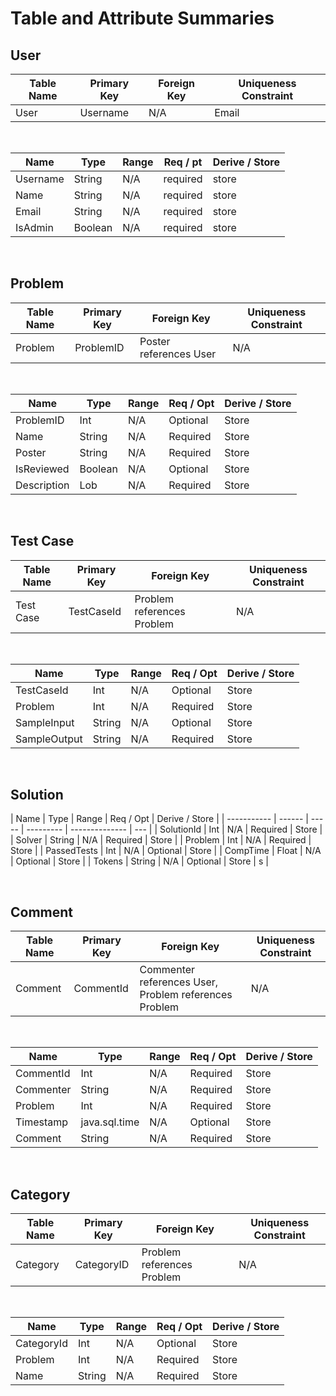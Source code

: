 # Table and Attribute Summaries

## User

| Table Name | Primary Key | Foreign Key | Uniqueness Constraint |
| ---------- | ----------- | ----------- | --------------------- |
| User       | Username    | N/A         | Email                 |

<br>

| Name     | Type    | Range | Req / pt | Derive / Store |
| -------- | ------- | ----- | -------- | -------------- |
| Username | String  | N/A   | required | store          |
| Name     | String  | N/A   | required | store          |
| Email    | String  | N/A   | required | store          |
| IsAdmin  | Boolean | N/A   | required | store          |

<br>

## Problem

| Table Name | Primary Key | Foreign Key            | Uniqueness Constraint |
| ---------- | ----------- | ---------------------- | --------------------- |
| Problem    | ProblemID   | Poster references User | N/A                   |

<br>

| Name        | Type    | Range | Req / Opt | Derive / Store |
| ----------- | ------- | ----- | --------- | -------------- |
| ProblemID   | Int     | N/A   | Optional  | Store          |
| Name        | String  | N/A   | Required  | Store          |
| Poster      | String  | N/A   | Required  | Store          |
| IsReviewed  | Boolean | N/A   | Optional  | Store          |
| Description | Lob     | N/A   | Required  | Store          |

<br>

## Test Case

| Table Name | Primary Key | Foreign Key                | Uniqueness Constraint |
| ---------- | ----------- | -------------------------- | --------------------- |
| Test Case  | TestCaseId  | Problem references Problem | N/A                   |

<br>

| Name         | Type   | Range | Req / Opt | Derive / Store |
| ------------ | ------ | ----- | --------- | -------------- |
| TestCaseId   | Int    | N/A   | Optional  | Store          |
| Problem      | Int    | N/A   | Required  | Store          |
| SampleInput  | String | N/A   | Optional  | Store          |
| SampleOutput | String | N/A   | Required  | Store          |

<br>

## Solution

| Name        | Type   | Range | Req / Opt | Derive / Store |
| ----------- | ------ | ----- | --------- | -------------- | --- |
| SolutionId  | Int    | N/A   | Required  | Store          |
| Solver      | String | N/A   | Required  | Store          |
| Problem     | Int    | N/A   | Required  | Store          |
| PassedTests | Int    | N/A   | Optional  | Store          |
| CompTime    | Float  | N/A   | Optional  | Store          |
| Tokens      | String | N/A   | Optional  | Store          | s   |

<br>

## Comment

| Table Name | Primary Key | Foreign Key                                           | Uniqueness Constraint |
| ---------- | ----------- | ----------------------------------------------------- | --------------------- |
| Comment    | CommentId   | Commenter references User, Problem references Problem | N/A                   |

<br>

| Name      | Type          | Range | Req / Opt | Derive / Store |
| --------- | ------------- | ----- | --------- | -------------- |
| CommentId | Int           | N/A   | Required  | Store          |
| Commenter | String        | N/A   | Required  | Store          |
| Problem   | Int           | N/A   | Required  | Store          |
| Timestamp | java.sql.time | N/A   | Optional  | Store          |
| Comment   | String        | N/A   | Required  | Store          |

<br>

## Category

| Table Name | Primary Key | Foreign Key                | Uniqueness Constraint |
| ---------- | ----------- | -------------------------- | --------------------- |
| Category   | CategoryID  | Problem references Problem | N/A                   |

<br>

| Name       | Type   | Range | Req / Opt | Derive / Store |
| ---------- | ------ | ----- | --------- | -------------- |
| CategoryId | Int    | N/A   | Optional  | Store          |
| Problem    | Int    | N/A   | Required  | Store          |
| Name       | String | N/A   | Required  | Store          |

<br>
